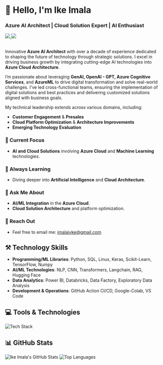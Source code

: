 # 👋 Hello, I'm Ike Imala
### Azure AI Architect | Cloud Solution Expert | AI Enthusiast

<div align="left"> 
  <a href="mailto:imalaiyke@gmail.com" target="_blank">
    <img src="https://img.shields.io/badge/Gmail-D14836?style=for-the-badge&logo=gmail&logoColor=white" target="_blank" />
  </a> 
  <a href="https://www.linkedin.com/in/ike-imala/" target="_blank">
    <img src="https://img.shields.io/badge/LinkedIn-0077B5?style=for-the-badge&logo=linkedin&logoColor=white" target="_blank" />
  </a>
</div>
<br>

Innovative **Azure AI Architect** with over a decade of experience dedicated to shaping the future of technology through strategic solutions. I excel in driving business growth by integrating cutting-edge AI technologies into **Azure Cloud Architecture**.

I’m passionate about leveraging **GenAI, OpenAI - GPT, Azure Cognitive Services**, and **AzureML** to drive digital transformation and solve real-world challenges. I've led cross-functional teams, ensuring the implementation of digital solutions and best practices and delivering customized solutions aligned with business goals.

My technical leadership extends across various domains, including:

- **Customer Engagement** & **Presales**
- **Cloud Platform Optimization** & **Architecture Improvements**
- **Emerging Technology Evaluation**

### 🔭 Current Focus
- **AI and Cloud Solutions** involving **Azure Cloud** and **Machine Learning** technologies.

### 🌱 Always Learning
- Diving deeper into **Artificial Intelligence** and **Cloud Architecture**.

### 💬 Ask Me About
- **AI/ML Integration** in the **Azure Cloud**.
- **Cloud Solution Architecture** and platform optimization.

### 📧 Reach Out
- Feel free to email me: [imalaiyke@gmail.com](mailto:imalaiyke@gmail.com)

## ⚒️ Technology Skills
- **Programming/ML Libraries**: Python, SQL, Linux, Keras, Scikit-Learn, TensorFlow, Numpy
- **AI/ML Technologies**: NLP, CNN, Transformers, Langchain, RAG, Hugging Face
- **Data Analytics**: Power BI, Databricks, Data Factory, Exploratory Data Analysis
- **Development & Operations**: GitHub Action CI/CD, Google-Colab, VS Code


## 💻 Tools & Technologies
![Tech Stack](https://skillicons.dev/icons?i=python,mysql,github,tensorflow,linux,vscode)


## 📊 GitHub Stats
![Ike Imala's GitHub Stats](https://github-readme-stats.vercel.app/api?username=imalaiyke&show_icons=true&theme=radical)
![Top Languages](https://github-readme-stats.vercel.app/api/top-langs/?username=imalaiyke&show_icons=true&theme=radical)
